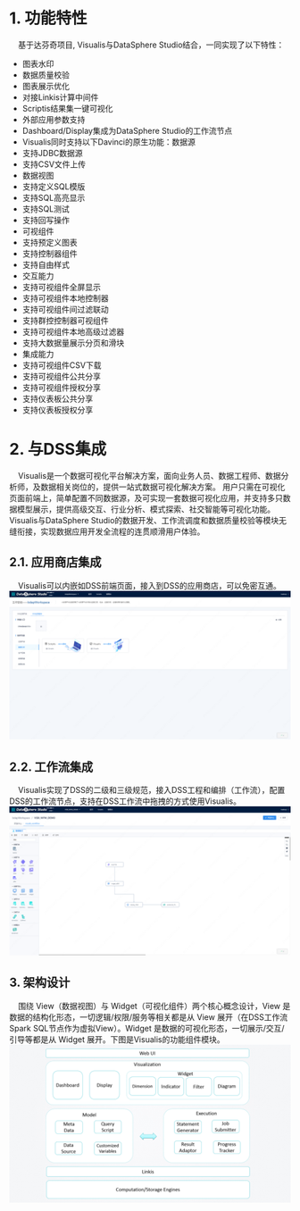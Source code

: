 # 1. 功能特性
&nbsp;&nbsp;&nbsp;&nbsp;基于达芬奇项目, Visualis与DataSphere Studio结合，一同实现了以下特性：  
- 图表水印
- 数据质量校验
- 图表展示优化
- 对接Linkis计算中间件
- Scriptis结果集一键可视化
- 外部应用参数支持
- Dashboard/Display集成为DataSphere Studio的工作流节点
- Visualis同时支持以下Davinci的原生功能：数据源
- 支持JDBC数据源
- 支持CSV文件上传
- 数据视图
- 支持定义SQL模版
- 支持SQL高亮显示
- 支持SQL测试
- 支持回写操作
- 可视组件
- 支持预定义图表
- 支持控制器组件
- 支持自由样式
- 交互能力
- 支持可视组件全屏显示
- 支持可视组件本地控制器
- 支持可视组件间过滤联动
- 支持群控控制器可视组件
- 支持可视组件本地高级过滤器
- 支持大数据量展示分页和滑块
- 集成能力
- 支持可视组件CSV下载
- 支持可视组件公共分享
- 支持可视组件授权分享
- 支持仪表板公共分享
- 支持仪表板授权分享
# 2. 与DSS集成
&nbsp;&nbsp;&nbsp;&nbsp;Visualis是一个数据可视化平台解决方案，面向业务人员、数据工程师、数据分析师，及数据相关岗位的，提供一站式数据可视化解决方案。 用户只需在可视化页面前端上，简单配置不同数据源，及可实现一套数据可视化应用，并支持多只数据模型展示，提供高级交互、行业分析、模式探索、社交智能等可视化功能。Visualis与DataSphere Studio的数据开发、工作流调度和数据质量校验等模块无缝衔接，实现数据应用开发全流程的连贯顺滑用户体验。



## 2.1. 应用商店集成
&nbsp;&nbsp;&nbsp;&nbsp;Visualis可以内嵌如DSS前端页面，接入到DSS的应用商店，可以免密互通。
![](../images/visualis_dss_1.png)


## 2.2. 工作流集成
&nbsp;&nbsp;&nbsp;&nbsp;Visualis实现了DSS的二级和三级规范，接入DSS工程和编排（工作流），配置DSS的工作流节点，支持在DSS工作流中拖拽的方式使用Visualis。
![](../images/visualis_dss_2.png)



## 3. 架构设计
&nbsp;&nbsp;&nbsp;&nbsp;围绕 View（数据视图）与 Widget（可视化组件）两个核心概念设计，View 是数据的结构化形态，一切逻辑/权限/服务等相关都是从 View 展开（在DSS工作流Spark SQL节点作为虚拟View）。Widget 是数据的可视化形态，一切展示/交互/引导等都是从 Widget 展开。下图是Visualis的功能组件模块。
![](./../../images/architecture.png)



